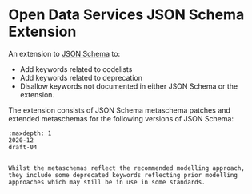 # Open Data Services JSON Schema Extension

An extension to [JSON Schema](https://json-schema.org/) to:

* Add keywords related to codelists
* Add keywords related to deprecation
* Disallow keywords not documented in either JSON Schema or the extension.

The extension consists of JSON Schema metaschema patches and extended metaschemas for the following versions of JSON Schema:

```{toctree}
:maxdepth: 1
2020-12
draft-04
```

```{admonition} Deprecated keywords

Whilst the metaschemas reflect the recommended modelling approach, they include some deprecated keywords reflecting prior modelling approaches which may still be in use in some standards.

```